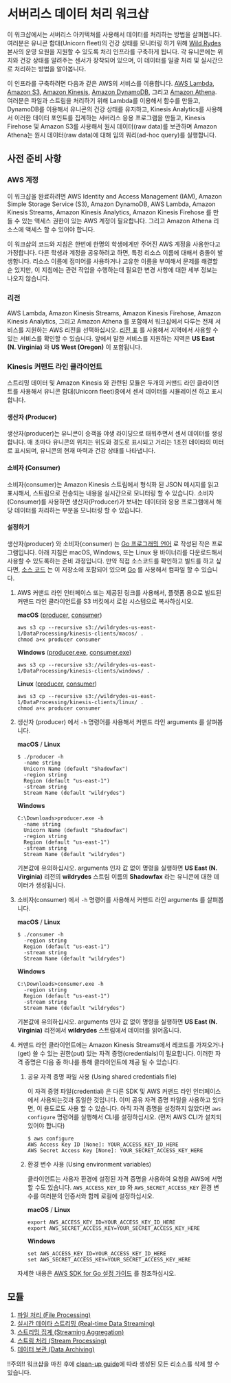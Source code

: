 # 서버리스 데이터 처리 워크샵

이 워크샵에서는 서버리스 아키텍쳐를 사용해서 데이터를 처리하는 방법을 살펴봅니다. 여러분은 유니콘 함대(Unicorn fleet)의 건강 상태를 모니터링 하기 위해 [Wild Rydes](http://www.wildrydes.com/) 본사의 운영 요원을 지원할 수 있도록 처리 인프라를 구축하게 됩니다. 각 유니콘에는 위치와 건강 상태를 알려주는 센서가 장착되어 있으며, 이 데이터를 일괄 처리 및 실시간으로  처리하는 방법을 알아봅니다.

이 인프라를 구축하려면 다음과 같은 AWS의 서비스를 이용합니다. [AWS Lambda](https://aws.amazon.com/lambda/), [Amazon S3](https://aws.amazon.com/s3/), [Amazon Kinesis](https://aws.amazon.com/kinesis/), [Amazon DynamoDB](https://aws.amazon.com/dynamodb/), 그리고 [Amazon Athena](https://aws.amazon.com/athena/). 여러분은 파일과 스트림을 처리하기 위해 Lambda를 이용해서 함수를 만들고, DynamoDB를 이용해서 유니콘의 건강 상태를 유지하고, Kinesis Analytics를 사용해서 이러한 데이터 포인트를 집계하는 서버리스 응용 프로그램을 만들고, Kinesis Firehose 및 Amazon S3를 사용해서 원시 데이터(raw data)를 보관하며 Amazon Athena는 원시 데이터(raw data)에 대해 임의 쿼리(ad-hoc query)를 실행합니다. 

## 사전 준비 사항

### AWS 계정

이 워크샵을 완료하려면 AWS Identity and Access Management (IAM), Amazon Simple Storage Service (S3), Amazon DynamoDB, AWS Lambda, Amazon Kinesis Streams, Amazon Kinesis Analytics, Amazon Kinesis Firehose 를 만들 수 있는 액세스 권한이 있는 AWS 계정이 필요합니다. 그리고 Amazon Athena 리소스에 액세스 할 수 있어야 합니다.

이 워크샵의 코드와 지침은 한번에 한명의 학생에게만 주어진 AWS 계정을 사용한다고 가정합니다. 다른 학생과 계정을 공유하려고 하면, 특정 리소스 이름에 대해서 충돌이 발생합니다. 리소스 이름에 접미어를 사용하거나 고유한 이름을 부여해서 문제를 해결할 순 있지만, 이 지침에는 관련 작업을 수행하는데 필요한 변경 사항에 대한 세부 정보는 나오지 않습니다.

### 리전

AWS Lambda, Amazon Kinesis Streams, Amazon Kinesis Firehose, Amazon Kinesis Analytics, 그리고 Amazon Athena 를 포함해서 워크샵에서 다루는 전체 서비스를 지원하는 AWS 리전을 선택하십시오. [리전 표][region-table] 를 사용해서 지역에서 사용할 수 있는 서비스를 확인할 수 있습니다. 앞에서 말한 서비스를 지원하는 지역은 **US East (N. Virginia)** 와 **US West (Oregon)** 이 포함됩니다.

### Kinesis 커맨드 라인 클라이언트

스트리밍 데이터 및 Amazon Kinesis 와 관련된 모듈은 두개의 커맨드 라인 클라이언트를 사용해서 유니콘 함대(Unicorn fleet)중에서 센서 데이터를 시뮬레이션 하고 표시합니다.

#### 생산자 (Producer)

생산자(producer)는 유니콘이 승객을 야생 라이딩으로 태워주면서 센서 데이터를 생성합니다. 매 초마다 유니콘의 위치는 위도와 경도로 표시되고 거리는 1초전 데이타의 미터로 표시되며, 유니콘의 현재 마력과 건강 상태를 나타냅니다.

#### 소비자 (Consumer)

소비자(consumer)는 Amazon Kinesis 스트림에서 형식화 된 JSON 메시지를 읽고 표시해서, 스트림으로 전송되는 내용을 실시간으로 모니터링 할 수 있습니다. 소비자(Consumer)를 사용하면 생산자(Producer)가 보내는 데이터와 응용 프로그램에서 해당 데이터를 처리하는 부분을 모니터링 할 수 있습니다.

#### 설정하기

생산자(producer) 와 소비자(consumer) 는 [Go 프로그래밍 언어][go] 로 작성된 작은 프로그램입니다. 아래 지침은 macOS, Windows, 또는 Linux 용 바이너리를 다운로드해서 사용할 수 있도록하는 준비 과정입니다. 만약 직접 소스코드를 확인하고 빌드를 하고 싶다면, [소스 코드][client-src] 는 이 저장소에 포함되어 있으며 [Go][go] 를 사용해서 컴파일 할 수 있습니다.


1. AWS 커맨드 라인 인터페이스 또는 제공된 링크를 사용해서, 플랫폼 용으로 빌드된 커맨드 라인 클라이언트를 S3 버킷에서 로컬 시스템으로 복사하십시오.

	**macOS** ([producer][mac-producer], [consumer][mac-consumer])

	```console
	aws s3 cp --recursive s3://wildrydes-us-east-1/DataProcessing/kinesis-clients/macos/ .
	chmod a+x producer consumer
	```

	**Windows** ([producer.exe][win-producer], [consumer.exe][win-consumer])

	```console
	aws s3 cp --recursive s3://wildrydes-us-east-1/DataProcessing/kinesis-clients/windows/ .
	```

	**Linux** ([producer][linux-producer], [consumer][linux-consumer])

	```console
	aws s3 cp --recursive s3://wildrydes-us-east-1/DataProcessing/kinesis-clients/linux/ .
	chmod a+x producer consumer
	```

1. 생산자 (producer) 에서 `-h` 명령어를 사용해서 커맨드 라인 arguments 를 살펴봅니다.

	**macOS** / **Linux**

	```console
	$ ./producer -h
	  -name string
      Unicorn Name (default "Shadowfax")
      -region string
      Region (default "us-east-1")
      -stream string
      Stream Name (default "wildrydes")
	```

	**Windows**

	```console
	C:\Downloads>producer.exe -h
	  -name string
      Unicorn Name (default "Shadowfax")
      -region string
      Region (default "us-east-1")
      -stream string
      Stream Name (default "wildrydes")
	```

	기본값에 유의하십시오. arguments 인자 값 없이 명령을 실행하면 **US East (N. Virginia)** 리전의 **wildrydes** 스트림 이름의 **Shadowfax** 라는 유니콘에 대한 데이터가 생성됩니다.

1. 소비자(consumer) 에서 `-h` 명령어를 사용해서 커맨드 라인 arguments 를 살펴봅니다.

	**macOS** / **Linux**

	```console
	$ ./consumer -h
      -region string
      Region (default "us-east-1")
      -stream string
      Stream Name (default "wildrydes")
	```

	**Windows**

	```console
	C:\Downloads>consumer.exe -h
      -region string
      Region (default "us-east-1")
      -stream string
      Stream Name (default "wildrydes")
	```

	기본값에 유의하십시오. arguments 인자 값 없이 명령을 실행하면 **US East (N. Virginia)** 리전에서 **wildrydes** 스트림에서 데이터를 읽어옵니다. 

1. 커맨드 라인 클라이언트에는 Amazon Kinesis Streams에서 레코드를 가져오거나(get) 쓸 수 있는 권한(put) 있는 자격 증명(credentials)이 필요합니다. 이러한 자격 증명은 다음 중 하나를 통해 클라이언트에 제공 될 수 있습니다.

	1. 	공유 자격 증명 파일 사용 (Using shared credentials file)

		이 자격 증명 파일(credential) 은 다른 SDK 및 AWS 커맨드 라인 인터페이스에서 사용되는것과 동일한 것입니다. 이미 공유 자격 증명 파일을 사용하고 있다면, 이 용도로도 사용 할 수 있습니다. 아직 자격 증명을 설정하지 않았다면  `aws configure` 명령어를 실행해서 CLI를 설정하십시오. (먼저 AWS CLI가 설치되있어야 합니다)
		
		```console
		$ aws configure
		AWS Access Key ID [None]: YOUR_ACCESS_KEY_ID_HERE
		AWS Secret Access Key [None]: YOUR_SECRET_ACCESS_KEY_HERE
		```

	1. 환경 변수 사용 (Using environment variables)

		클라이언트는 사용자 환경에 설정된 자격 증명을 사용하여 요청을 AWS에 서명 할 수도 있습니다. `AWS_ACCESS_KEY_ID` 와 `AWS_SECRET_ACCESS_KEY` 환경 변수를 여러분의 인증서와 함께 로컬에 설정하십시오.
		
		**macOS** / **Linux**
		
		```console
		export AWS_ACCESS_KEY_ID=YOUR_ACCESS_KEY_ID_HERE
		export AWS_SECRET_ACCESS_KEY=YOUR_SECRET_ACCESS_KEY_HERE
		```
		**Windows**
		
		```console
		set AWS_ACCESS_KEY_ID=YOUR_ACCESS_KEY_ID_HERE
		set AWS_SECRET_ACCESS_KEY=YOUR_SECRET_ACCESS_KEY_HERE
		```

	자세한 내용은 [AWS SDK for Go 설정 가이드][sdk-config] 를 참조하십시오.

## 모듈

1. [파일 처리 (File Processing)](1_FileProcessing/README.md)
1. [실시간 데이타 스트리밍 (Real-time Data Streaming)](2_DataStreaming/README.md)
1. [스트리밍 집계 (Streaming Aggregation)](3_StreamingAggregation/README.md)
1. [스트림 처리 (Stream Processing)](4_StreamProcessing/README.md)
1. [데이터 보관 (Data Archiving)](5_DataArchiving/README.md)

!!주의!! 워크샵을 마친 후에 [clean-up guide]에 따라 생성된 모든 리소스를 삭제 할 수 있습니다.

[region-table]: https://aws.amazon.com/about-aws/global-infrastructure/regional-product-services/
[go]: https://www.golang.org
[client-src]: kinesis-clients
[mac-producer]: https://s3.amazonaws.com/wildrydes-us-east-1/DataProcessing/kinesis-clients/macos/producer
[mac-consumer]: https://s3.amazonaws.com/wildrydes-us-east-1/DataProcessing/kinesis-clients/macos/consumer
[win-producer]: https://s3.amazonaws.com/wildrydes-us-east-1/DataProcessing/kinesis-clients/windows/producer.exe
[win-consumer]: https://s3.amazonaws.com/wildrydes-us-east-1/DataProcessing/kinesis-clients/windows/consumer.exe
[linux-producer]: https://s3.amazonaws.com/wildrydes-us-east-1/DataProcessing/kinesis-clients/linux/producer
[linux-consumer]: https://s3.amazonaws.com/wildrydes-us-east-1/DataProcessing/kinesis-clients/linux/consumer
[sdk-config]: https://docs.aws.amazon.com/sdk-for-go/v1/developer-guide/configuring-sdk.html
[clean-up guide]: 9_CleanUp/README.md
